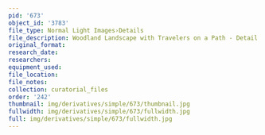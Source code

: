 ```yaml
---
pid: '673'
object_id: '3783'
file_type: Normal Light Images›Details
file_description: Woodland Landscape with Travelers on a Path - Detail 1
original_format:
research_date:
researchers:
equipment_used:
file_location:
file_notes:
collection: curatorial_files
order: '242'
thumbnail: img/derivatives/simple/673/thumbnail.jpg
fullwidth: img/derivatives/simple/673/fullwidth.jpg
full: img/derivatives/simple/673/fullwidth.jpg
---
```

